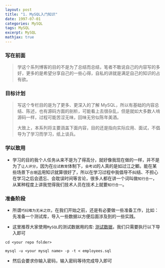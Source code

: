 ```yaml
---
layout: post
title: "1. MySQL入门知识"
date: 1997-07-01
categories: MySQL
tags: MySQL
excerpt: MySQL
mathjax: true
---
```


### 写在前面

> 学这个系列博客的目的不是为了总结而总结，笔者不敢说自己的内容写的多好，更多的是希望分享自己的一些心得，自私的讲就是满足自己的知识的占有欲。

### 目标计划

> 写这个专栏目的是为了更多、更深入的了解 MySQL，所以有基础的内容总结、陈述，也有源码方面的剖析，可能看上去很杂乱，但是就如大多数人啃源码一样，过程可能苦涩无味，回味无穷似陈年美酒。
>
> 大致上，本系列将主要涵盖下面内容，目的还是指向实际应用、面试，不倡导为了学习而学习，纸上谈兵。

### 学以致用

- 学习的目的我个人任务从来不是为了得高分，就好像我现在做的一样，并不是为了`让人评分`，因为在`应试教育`体制下，`会考试`的人真的是如过江之鲫。能在某些场景下`合理`运用知识就算很好了，所以在学习过程中我倡导不纠结、不担心在学习之后会遗忘、会耽误时间等言论，很多人都在讲一个词叫做`知行合一`，从某种程度上讲我觉得我们技术人员在技术上就要`知行合一`。

### 准备阶段

- 所谓`巧妇难为无米之炊`，在我们开始之前，还是有必要做一些准备工作，比如：先准备一个测试库，导入一些数据以方便后面涉及到的一些实践。

- 这里推荐大家使用`MySQL`的测试数据用的库: [测试数据](https://github.com/datacharmer/test_db.git)，我们只需要执行以下导入即可

```
cd <your repo folder>

mysql -u <your mysql name> -p -t < employees.sql
```

- 然后会要求你输入密码，输入密码等待完成导入即可
